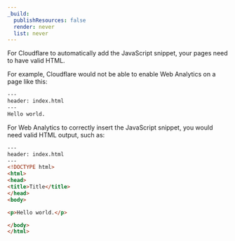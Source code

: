```yaml
---
_build:
  publishResources: false
  render: never
  list: never
---
```


For Cloudflare to automatically add the JavaScript snippet, your pages need to have valid HTML.

For example, Cloudflare would not be able to enable Web Analytics on a page like this:

```html
---
header: index.html
---
Hello world.
```

For Web Analytics to correctly insert the JavaScript snippet, you would need valid HTML output, such as:

```html
---
header: index.html
---
<!DOCTYPE html>
<html>
<head>
<title>Title</title>
</head>
<body>

<p>Hello world.</p>

</body>
</html>
```